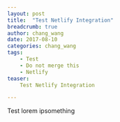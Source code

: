 ```yaml
---
layout: post
title:  "Test Netlify Integration"
breadcrumb: true
author: chang_wang
date: 2017-08-10
categories: chang_wang
tags:
    - Test
    - Do not merge this
    - Netlify
teaser:
    Test Netlify Integration

---
```


Test lorem ipsomething